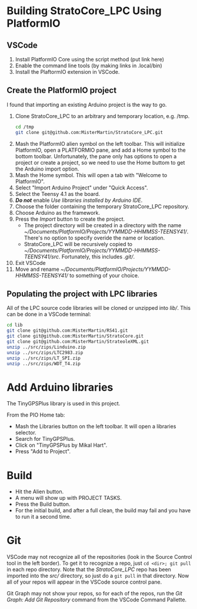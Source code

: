 # Building StratoCore_LPC Using PlatformIO

## VSCode

1. Install PlatformIO Core using the script method (put link here)
1. Enable the command line tools (by making links in .local/bin)
1. Install the PlaftormIO extension in VSCode.

## Create the PlatformIO project

I found that importing an existing Arduino project is the way to go.

1. Clone StratoCore_LPC to an arbitrary and temporary location, e.g. /tmp.
   ```sh
   cd /tmp
   git clone git@github.com:MisterMartin/StratoCore_LPC.git
   ```
1. Mash the PlatformIO alien symbol on the left toolbar. This will initialize 
   PlatformIO, open a PLATFORMIO pane, and add a Home symbol to the bottom toolbar.
   Unfortunately, the pane only has options to open a project or create a project,
   so we need to use the Home buttom to get the Arduino import option.
1. Mash the Home symbol. This will open a tab with "Welcome to PlatformIO". 
1. Select "Import Arduino Project" under "Quick Access".
  1. Select the Teensy 4.1 as the board.
  1. ***Do not*** enable *Use libraries installed by Arduino IDE*.
  1. Choose the folder containing the temporary StratoCore_LPC 
     repository.
  1. Choose Arduino as the framework.
1. Press the *Import* button to create the project.
   - The project directory will be created in a directory with the name 
   *~/Documents/PlatformIO/Projects/YYMMDD-HHMMSS-TEENSY41/*. There's no
   option to specify overide the name or location.
   - StratoCore_LPC will be recursively copied to 
   *~/Documents/PlatformIO/Projects/YYMMDD-HHMMSS-TEENSY41/src*.
   Fortunately, this includes *.git/*.
1. Exit VSCode
1. Move and rename 
   *~/Documents/PlatformIO/Projects/YYMMDD-HHMMSS-TEENSY41/*
   to something of your choice.

## Populating the project with LPC libraries

All of the LPC source code libraries will be cloned or unzipped into *lib/*. This can be done 
in a VSCode terminal:

```sh
cd lib
git clone git@github.com:MisterMartin/RS41.git
git clone git@github.com:MisterMartin/StratoCore.git
git clone git@github.com:MisterMartin/StrateoleXML.git
unzip ../src/zips/Linduino.zip
unzip ../src/zips/LTC2983.zip
unzip ../src/zips/LT_SPI.zip
unzip ../src/zips/WDT_T4.zip
```

# Add Arduino libraries

The TinyGPSPlus library is used in this project. 

From the PIO Home tab:

- Mash the Libraries button on the left toolbar. It will open a libraries
  selector.
- Search for TinyGPSPlus.
- Click on "TinyGPSPlus by Mikal Hart".
- Press "Add to Project".

# Build

- Hit the Alien button. 
- A menu will show up with PROJECT TASKS. 
- Press the Build button.
- For the initial build, and after a full clean, the build may fail and you have to run it a second time. 

# Git

VSCode may not recognize all of the repositories (look in the Source Control tool in the left border).
To get it to recognize a repo, just ```cd <dir>; git pull``` in each repo directory. 
Note that the *StratoCore_LPC* repo has been imported into the *src/* directory, so just
do a ```git pull``` in that directory. Now all of your repos will appear in the VSCode source control pane.

Git Graph may not show your repos, so for each of the repos, run the *Git Graph: Add Git Repository* command from the VSCode Command Pallette.

